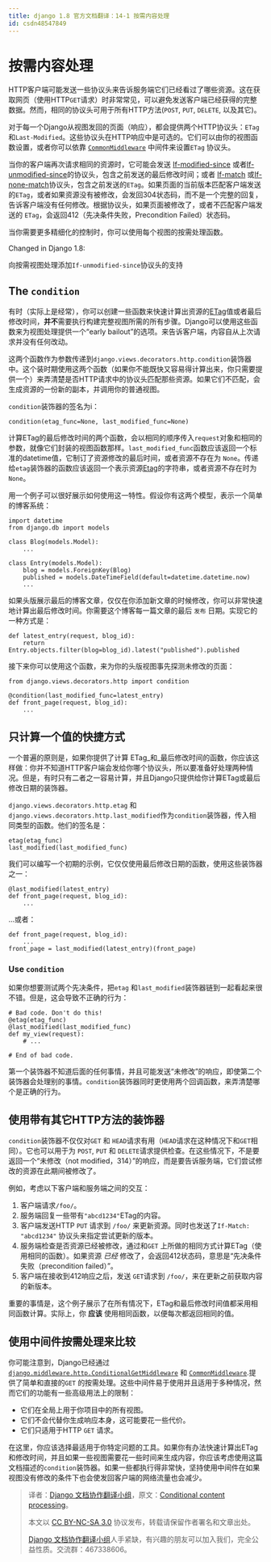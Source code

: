 ```yaml
---
title: django 1.8 官方文档翻译：14-1 按需内容处理
id: csdn48547849
---
```


# 按需内容处理

HTTP客户端可能发送一些协议头来告诉服务端它们已经看过了哪些资源。这在获取网页（使用HTTP`GET`请求）时非常常见，可以避免发送客户端已经获得的完整数据。然而，相同的协议头可用于所有HTTP方法(`POST`, `PUT`, `DELETE`, 以及其它)。

对于每一个Django从视图发回的页面（响应），都会提供两个HTTP协议头：`ETag`和`Last-Modified`。这些协议头在HTTP响应中是可选的。它们可以由你的视图函数设置，或者你可以依靠 [`CommonMiddleware`](../ref/middleware.html#django.middleware.common.CommonMiddleware "django.middleware.common.CommonMiddleware") 中间件来设置`ETag` 协议头。

当你的客户端再次请求相同的资源时，它可能会发送 [If-modified-since](http://www.w3.org/Protocols/rfc2616/rfc2616-sec14.html#sec14.25) 或者[If-unmodified-since](http://www.w3.org/Protocols/rfc2616/rfc2616-sec14.html#sec14.28)的协议头，包含之前发送的最后修改时间；或者 [If-match](http://www.w3.org/Protocols/rfc2616/rfc2616-sec14.html#sec14.24) 或[If-none-match](http://www.w3.org/Protocols/rfc2616/rfc2616-sec14.html#sec14.26)协议头，包含之前发送的`ETag`。如果页面的当前版本匹配客户端发送的`ETag`，或者如果资源没有被修改，会发回304状态码，而不是一个完整的回复，告诉客户端没有任何修改。根据协议头，如果页面被修改了，或者不匹配客户端发送的 `ETag`，会返回412（先决条件失败，Precondition Failed）状态码。

当你需要更多精细化的控制时，你可以使用每个视图的按需处理函数。

Changed in Django 1.8:

向按需视图处理添加`If-unmodified-since`协议头的支持

## The `condition`

有时（实际上是经常），你可以创建一些函数来快速计算出资源的[ETag](http://www.w3.org/Protocols/rfc2616/rfc2616-sec3.html#sec3.11)值或者最后修改时间，**并不**需要执行构建完整视图所需的所有步骤。Django可以使用这些函数来为视图处理提供一个“early bailout”的选项。来告诉客户端，内容自从上次请求并没有任何改动。

这两个函数作为参数传递到`django.views.decorators.http.condition`装饰器中。这个装时期使用这两个函数（如果你不能既快又容易得计算出来，你只需要提供一个）来弄清楚是否HTTP请求中的协议头匹配那些资源。如果它们不匹配，会生成资源的一份新的副本，并调用你的普通视图。

`condition`装饰器的签名为i：

```
condition(etag_func=None, last_modified_func=None) 
```

计算ETag的最后修改时间的两个函数，会以相同的顺序传入`request`对象和相同的参数，就像它们封装的视图函数那样。`last_modified_func`函数应该返回一个标准的datetime值，它制订了资源修改的最后时间，或者资源不存在为 `None`。传递给`etag`装饰器的函数应该返回一个表示资源[Etag](http://www.w3.org/Protocols/rfc2616/rfc2616-sec3.html#sec3.11)的字符串，或者资源不存在时为`None`。

用一个例子可以很好展示如何使用这一特性。假设你有这两个模型，表示一个简单的博客系统：

```
import datetime
from django.db import models

class Blog(models.Model):
    ...

class Entry(models.Model):
    blog = models.ForeignKey(Blog)
    published = models.DateTimeField(default=datetime.datetime.now)
    ... 
```

如果头版展示最后的博客文章，仅仅在你添加新文章的时候修改，你可以非常快速地计算出最后修改时间。你需要这个博客每一篇文章的最后 `发布` 日期。实现它的一种方式是：

```
def latest_entry(request, blog_id):
    return Entry.objects.filter(blog=blog_id).latest("published").published 
```

接下来你可以使用这个函数，来为你的头版视图事先探测未修改的页面：

```
from django.views.decorators.http import condition

@condition(last_modified_func=latest_entry)
def front_page(request, blog_id):
    ... 
```

## 只计算一个值的快捷方式

一个普遍的原则是，如果你提供了计算 ETag_和_最后修改时间的函数，你应该这样做：你并不知道HTTP客户端会发给你哪个协议头，所以要准备好处理两种情况。但是，有时只有二者之一容易计算，并且Django只提供给你计算ETag或最后修改日期的装饰器。

`django.views.decorators.http.etag` 和`django.views.decorators.http.last_modified`作为`condition`装饰器，传入相同类型的函数。他们的签名是：

```
etag(etag_func)
last_modified(last_modified_func) 
```

我们可以编写一个初期的示例，它仅仅使用最后修改日期的函数，使用这些装饰器之一：

```
@last_modified(latest_entry)
def front_page(request, blog_id):
    ... 
```

…或者：

```
def front_page(request, blog_id):
    ...
front_page = last_modified(latest_entry)(front_page) 
```

### Use `condition`

如果你想要测试两个先决条件，把`etag` 和`last_modified`装饰器链到一起看起来很不错。但是，这会导致不正确的行为：

```
# Bad code. Don't do this!
@etag(etag_func)
@last_modified(last_modified_func)
def my_view(request):
    # ...

# End of bad code. 
```

第一个装饰器不知道后面的任何事情，并且可能发送“未修改”的响应，即使第二个装饰器会处理别的事情。`condition`装饰器同时更使用两个回调函数，来弄清楚哪个是正确的行为。

## 使用带有其它HTTP方法的装饰器

`condition`装饰器不仅仅对`GET` 和 `HEAD`请求有用（`HEAD`请求在这种情况下和`GET`相同）。它也可以用于为 `POST`, `PUT` 和 `DELETE`请求提供检查。在这些情况下，不是要返回一个“未修改（not modified，314）”的响应，而是要告诉服务端，它们尝试修改的资源在此期间被修改了。

例如，考虑以下客户端和服务端之间的交互：

1.  客户端请求`/foo/`。
2.  服务端回复一些带有`"abcd1234"`ETag的内容。
3.  客户端发送HTTP `PUT` 请求到 `/foo/` 来更新资源。同时也发送了`If-Match: "abcd1234"` 协议头来指定尝试更新的版本。
4.  服务端检查是否资源已经被修改，通过和`GET` 上所做的相同方式计算ETag（使用相同的函数）。如果资源 *已经* 修改了，会返回412状态码，意思是“先决条件失败（precondition failed）”。
5.  客户端在接收到412响应之后，发送 `GET`请求到 `/foo/`，来在更新之前获取内容的新版本。

重要的事情是，这个例子展示了在所有情况下，ETag和最后修改时间值都采用相同函数计算。实际上，你 **应该** 使用相同函数，以便每次都返回相同的值。

## 使用中间件按需处理来比较

你可能注意到，Django已经通过[`django.middleware.http.ConditionalGetMiddleware`](../ref/middleware.html#django.middleware.http.ConditionalGetMiddleware "django.middleware.http.ConditionalGetMiddleware") 和 [`CommonMiddleware`](../ref/middleware.html#django.middleware.common.CommonMiddleware "django.middleware.common.CommonMiddleware").提供了简单和直接的`GET` 的按需处理。这些中间件易于使用并且适用于多种情况，然而它们的功能有一些高级用法上的限制：

*   它们在全局上用于你项目中的所有视图。
*   它们不会代替你生成响应本身，这可能要花一些代价。
*   它们只适用于HTTP `GET` 请求。

在这里，你应该选择最适用于你特定问题的工具。如果你有办法快速计算出ETag和修改时间，并且如果一些视图需要花一些时间来生成内容，你应该考虑使用这篇文档描述的`condition`装饰器。如果一些都执行得非常快，坚持使用中间件在如果视图没有修改的条件下也会使发回客户端的网络流量也会减少。

> 译者：[Django 文档协作翻译小组](http://python.usyiyi.cn/django/index.html)，原文：[Conditional content processing](https://docs.djangoproject.com/en/1.8/topics/conditional-view-processing/)。
> 
> 本文以 [CC BY-NC-SA 3.0](http://creativecommons.org/licenses/by-nc-sa/3.0/cn/) 协议发布，转载请保留作者署名和文章出处。
> 
> [Django 文档协作翻译小组](http://python.usyiyi.cn/django/index.html)人手紧缺，有兴趣的朋友可以加入我们，完全公益性质。交流群：467338606。